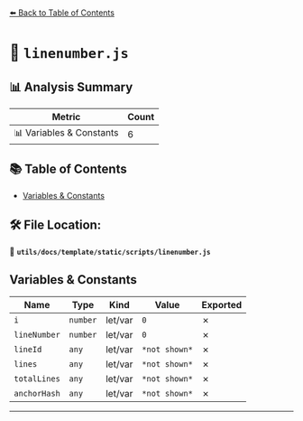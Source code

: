 [⬅️ Back to Table of Contents](../../../../../index.md)

# 📄 `linenumber.js`

## 📊 Analysis Summary

| Metric | Count |
|--------|-------|
| 📊 Variables & Constants | 6 |

## 📚 Table of Contents

- [Variables & Constants](#variables-constants)

## 🛠️ File Location:
📂 **`utils/docs/template/static/scripts/linenumber.js`**

## Variables & Constants

| Name | Type | Kind | Value | Exported |
|------|------|------|-------|----------|
| `i` | `number` | let/var | `0` | ✗ |
| `lineNumber` | `number` | let/var | `0` | ✗ |
| `lineId` | `any` | let/var | `*not shown*` | ✗ |
| `lines` | `any` | let/var | `*not shown*` | ✗ |
| `totalLines` | `any` | let/var | `*not shown*` | ✗ |
| `anchorHash` | `any` | let/var | `*not shown*` | ✗ |


---